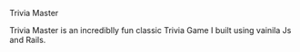 
Trivia Master

Trivia Master is an incrediblly fun classic Trivia Game
I built using vainila Js and Rails. 
